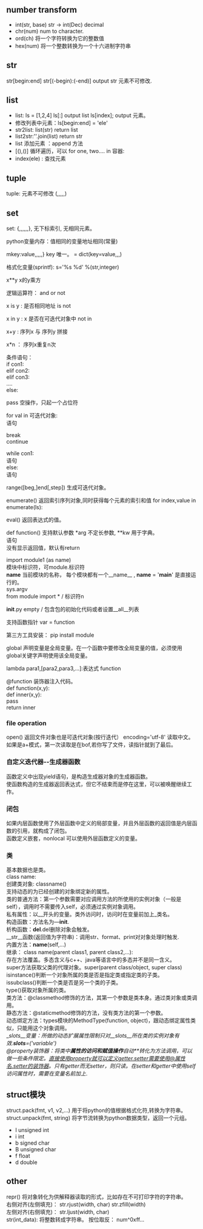 ## number transform  
* int(str, base) str -> int(Dec)  decimal  
* chr(num) num to character.  
* ord(ch) 将一个字符转换为它的整数值  
* hex(num) 将一个整数转换为一个十六进制字符串

## str  
str[begin:end]   str[(-begin):(-end)]  output str   元素不可修改.  

## list  
- list: ls = [1,2,4] ls[:] output list  ls[index]; output 元素。  
- 修改列表中元素：ls[begin:end] = 'ele'  
- str2list: list(str) return list  
- list2str:''.join(list) return str  
- list 添加元素 ：append 方法  
- [(),()] 循环遍历，可以 for one, two.... in 容器:  
- index(ele) : 查找元素

## tuple  
tuple: 元素不可修改  (,,,,,)  

## set  
set: {,,,,,,}, 无下标索引, 无相同元素。  

python变量内存：值相同的变量地址相同(常量)  

mkey:value,,,,,} key 唯一。  = dict(key=value,,,)  

格式化变量(sprintf): s='%s %d' %(str,integer)  

x**y x的y乘方  

逻辑运算符： and  or not  

x is y : 是否相同地址  is not  

x in y : x 是否在可迭代对象中  not in  

x+y : 序列x 与 序列y 拼接  

x*n ： 序列x重复n次  

条件语句：  
if con1:  
elif con2:  
elif con3:  
....  
else:  


pass 空操作，只起一个占位符  

for val in 可迭代对象:  
语句  

break  
continue  

while con1:  
语句  
else:  
语句  

range([beg,]end[,step])  生成可迭代对象。  

enumerate() 返回索引序列对象,同时获得每个元素的索引和值   for index,value in enumerate(ls):  

eval() 返回表达式的值。  

def function()  支持默认参数   *arg 不定长参数, **kw 用于字典。  
语句  
没有显示返回值，默认有return  

import module1 (as name)  
模块中标识符，可module.标识符  
__name__   当前模块的名称， 每个模块都有一个__name__  , __name__ = '__main__' 是直接运行的。  
sys.argv  
from module import * / 标识符n  


__init__.py  empty / 包含包的初始化代码或者设置__all__列表  


支持函数指针  var = function  

第三方工具安装： pip install module  


global 声明变量是全局变量。在一个函数中要修改全局变量的值，必须使用global关键字声明使用该全局变量。  

lambda para1,[para2,para3,...]:表达式  function  

@function 装饰器注入代码。  
def function(x,y):  
def inner(x,y):  
pass  
return inner  
### file operation  
open() 返回文件对象也是可迭代对象(按行迭代） encoding='utf-8' 读取中文。  
如果是a+模式，第一次读取是在bof,若你写了文件，读指针就到了最后。  

### 自定义迭代器--生成器函数  
函数定义中出现yield语句，是构造生成器对象的生成器函数。  
使函数构造的生成器返回表达式，但它不结束而是停在这里，可以被唤醒继续工作。  

### 闭包  
如果内层函数使用了外层函数中定义的局部变量，并且外层函数的返回值是内层函数的引用，就构成了闭包。  
函数定义嵌套，nonlocal 可以使用外层函数定义的变量。  

### 类  
基本数据也是类。  
class name:  
创建类对象: classname()  
支持动态的为已经创建的对象绑定新的属性。  
类的普通方法：第一个参数需要对应调用方法的所使用的实例对象（一般是self），调用时不需要传入self，必须通过实例对象调用。  
私有属性：以__开头的变量。类外访问时，访问时在变量前加上_类名。  
构造函数：方法名为—__init__.  
析构函数：__del__.del删除对象会触发。  
__str__函数(返回值为字符串)：调用str、format、print对对象处理时触发.  
内置方法：__name__(self,...)  
继承： class name(parent class1, parent class2,...):  
存在方法覆盖。多态含义与c++、java等语言中的多态并不是同一含义。  
super方法获取父类的代理对象。super(parent class/object, super class)  
isinstance()判断一个对象所属的类是否是指定类或指定类的子类。  
issubclass()判断一个类是否是另一个类的子类。  
type()获取对象所属的类。  
类方法：@classmethod修饰的方法，其第一个参数是类本身。通过类对象或类调用。  
静态方法：@staticmethod修饰的方法，没有类方法的第一个参数。  
动态绑定方法：types模块的MethodType(function, object)，跟动态绑定属性类似，只能用这个对象调用。  
__slots__变量：所做的动态扩展属性限制只对__slots__所在类的实例对象有效.__slots__=('variable')  
@property装饰器：将类中**属性的访问和赋值操作**自动**转化为方法调用，可以做一些条件限定。直接使用property就可以定义getter.setter需要使用@属性名.setter的装饰器。只有getter而无setter，则只读。在setter和getter中使用self访问属性时，需要在变量名前加上_.  

## struct模块  
struct.pack(fmt, v1, v2,...) 用于将python的值根据格式化符,转换为字符串。  
struct.unpack(fmt, string) 将字节流转换为python数据类型，返回一个元组。  
- I unsigned int  
- i int  
- b signed char  
- B unsigned char  
- f float  
- d double  

## other  
repr() 将对象转化为供解释器读取的形式，比如存在不可打印字符的字符串。  
右侧对齐(左侧填充)： str.rjust(width, char)    str.zfill(width)  
左侧对齐(右侧填充)： str.ljust(width, char)  
str(int_data): 将整数转成字符串。
按位取反： num^0xff...
